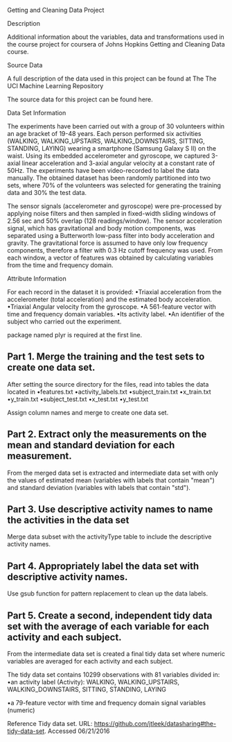 Getting and Cleaning Data Project


Description

Additional information about the variables, data and transformations used in the course project for coursera of Johns Hopkins Getting and Cleaning Data course.

Source Data

A full description of the data used in this project can be found at The The UCI Machine Learning Repository

The source data for this project can be found here.

Data Set Information

The experiments have been carried out with a group of 30 volunteers within an age bracket of 19-48 years. Each person performed six activities (WALKING, WALKING_UPSTAIRS, WALKING_DOWNSTAIRS, SITTING, STANDING, LAYING) wearing a smartphone (Samsung Galaxy S II) on the waist. Using its embedded accelerometer and gyroscope, we captured 3-axial linear acceleration and 3-axial angular velocity at a constant rate of 50Hz. The experiments have been video-recorded to label the data manually. The obtained dataset has been randomly partitioned into two sets, where 70% of the volunteers was selected for generating the training data and 30% the test data. 

The sensor signals (accelerometer and gyroscope) were pre-processed by applying noise filters and then sampled in fixed-width sliding windows of 2.56 sec and 50% overlap (128 readings/window). The sensor acceleration signal, which has gravitational and body motion components, was separated using a Butterworth low-pass filter into body acceleration and gravity. The gravitational force is assumed to have only low frequency components, therefore a filter with 0.3 Hz cutoff frequency was used. From each window, a vector of features was obtained by calculating variables from the time and frequency domain.

Attribute Information

For each record in the dataset it is provided: 
•Triaxial acceleration from the accelerometer (total acceleration) and the estimated body acceleration. 
•Triaxial Angular velocity from the gyroscope. 
•A 561-feature vector with time and frequency domain variables. 
•Its activity label. 
•An identifier of the subject who carried out the experiment.

package named plyr is required at the first line.

## Part 1. Merge the training and the test sets to create one data set.

After setting the source directory for the files, read into tables the data located in
•features.txt
•activity_labels.txt
•subject_train.txt
•x_train.txt
•y_train.txt
•subject_test.txt
•x_test.txt
•y_test.txt

Assign column names and merge to create one data set.

## Part 2. Extract only the measurements on the mean and standard deviation for each measurement.

From the merged data set is extracted and intermediate data set with only the values of estimated mean (variables with labels that contain "mean") and standard deviation (variables with labels that contain "std").

## Part 3. Use descriptive activity names to name the activities in the data set

Merge data subset with the activityType table to include the descriptive activity names.

## Part 4. Appropriately label the data set with descriptive activity names.

Use gsub function for pattern replacement to clean up the data labels.

## Part 5. Create a second, independent tidy data set with the average of each variable for each activity and each subject.

From the intermediate data set is created a final tidy data set where numeric variables are averaged for each activity and each subject.

The tidy data set contains 10299 observations with 81 variables divided in:
•an activity label (Activity): WALKING, WALKING_UPSTAIRS, WALKING_DOWNSTAIRS, SITTING, STANDING, LAYING

•a 79-feature vector with time and frequency domain signal variables (numeric)

Reference
<a name="tidy-dataset"/>Tidy data set. URL: https://github.com/jtleek/datasharing#the-tidy-data-set. Accessed 06/21/2016
